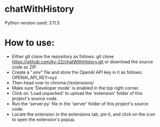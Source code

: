 # chatWithHistory

Python version used: 3.11.5

# How to use: 
* Either git clone the repository as follows: git clone https://github.com/kv-22/chatWithHistory.git or download the source code as ZIP.
* Create a ".env" file and store the OpenAI API key in it as follows: OPENAI_API_KEY=xyz
* Then head over to chrome://extensions/
* Make sure 'Developer mode' is enabled in the top right corner.
* Click on 'Load unpacked' to upload the 'extension' folder of this project's source code.
* Run the 'server.py' file in the 'server' folder of this project's source code.
* Locate the extension in the extensions tab, pin it, and click on the icon to open the extension's popup.


